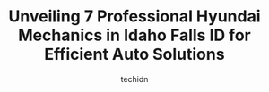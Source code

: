 ---
layout: ampstory
image: https://images.unsplash.com/photo-1580151297944-7c4cedd0c5b2?ixlib=rb-4.0.3&ixid=MnwxMjA3fDB8MHxwaG90by1wYWdlfHx8fGVufDB8fHx8&auto=format&fit=crop&w=640&h=853&q=80
author: techidn
featured: false
description: Searching for the finest Hyundai Mechanic in Idaho Falls ID, USA? Look no further than the 7 best Hyundai Mechanic in the area, where youll find a team of highly qualified professionals rea
title: Unveiling 7 Professional Hyundai Mechanics in Idaho Falls ID for Efficient Auto Solutions
cover:
   title: Unveiling 7 Professional Hyundai Mechanics in Idaho Falls ID for Efficient Auto Solutions
   subtitle: Rickpate
   background: https://images.unsplash.com/photo-1580151297944-7c4cedd0c5b2?ixlib=rb-4.0.3&ixid=MnwxMjA3fDB8MHxwaG90by1wYWdlfHx8fGVufDB8fHx8&auto=format&fit=crop&w=640&h=853&q=80

pages: 
 - layout: thirds
   top: <h1>#1 Oswald Service Inc</h1>
   bottom: "<p>Oswald Service provided me with top quality professional service the entire time my vehicle was in their shop. I was continuously updated and all of my calls and question</p>"
   background: https://www.knot35.com/toplist/wp-content/uploads/2023/06/best-hyundai-mechanic-1-in-idaho-falls-id-1685838484.png
   backgroundblur: true
 - layout: thirds
   top: <h1>#2 Smith Honda</h1>
   bottom: "<p>3477 S Pioneer Rd, Idaho Falls, ID 83402, United States</p>"
   background: https://www.knot35.com/toplist/wp-content/uploads/2023/06/best-hyundai-mechanic-2-in-idaho-falls-id-1685838485.png
   cta:
      link: https://www.knot35.com/toplist/unveiling-7-professional-hyundai-mechanics-in-idaho-falls-id-for-efficient-auto-solutions/
      text: Unveiling 7 Professional Hyundai Mechanics in Idaho Falls ID for Efficient Auto Solutions
 - layout: thirds
   top: <h1>#3 Stones Kia Service Department</h1>
   bottom: "<p>1222 N Woodruff Ave, Idaho Falls, ID 83401, United States</p>"
   background: https://www.knot35.com/toplist/wp-content/uploads/2023/06/best-hyundai-mechanic-3-in-idaho-falls-id-1685838486.jpeg
   cta:
      link: https://www.knot35.com/toplist/unveiling-7-professional-hyundai-mechanics-in-idaho-falls-id-for-efficient-auto-solutions/
      text: Unveiling 7 Professional Hyundai Mechanics in Idaho Falls ID for Efficient Auto Solutions
 - layout: thirds
   top: <h1>#4 Ron Sayer Nissan Service</h1>
   bottom: "<p>1175 N Woodruff Ave, Idaho Falls, ID 83401, United States</p>"
   background: https://images.unsplash.com/photo-1522441815192-d9f04eb0615c?ixlib=rb-4.0.3&ixid=MnwxMjA3fDB8MHxwaG90by1wYWdlfHx8fGVufDB8fHx8&auto=format&fit=crop&w=640&h=853&q=80
   cta:
      link: https://www.knot35.com/toplist/unveiling-7-professional-hyundai-mechanics-in-idaho-falls-id-for-efficient-auto-solutions/
      text: Unveiling 7 Professional Hyundai Mechanics in Idaho Falls ID for Efficient Auto Solutions
 - layout: thirds
   top: <h1>#5 Sage Creek Repair</h1>
   bottom: "<p>1870 S Yellowstone Hwy, Idaho Falls, ID 83402, United States</p>"
   background: https://images.unsplash.com/photo-1567360425618-1594206637d2?ixlib=rb-4.0.3&ixid=MnwxMjA3fDB8MHxwaG90by1wYWdlfHx8fGVufDB8fHx8&auto=format&fit=crop&w=640&h=853&q=80
   cta:
      link: https://www.knot35.com/toplist/unveiling-7-professional-hyundai-mechanics-in-idaho-falls-id-for-efficient-auto-solutions/
      text: Unveiling 7 Professional Hyundai Mechanics in Idaho Falls ID for Efficient Auto Solutions
 - layout: thirds
   top: <h1>#6 Empeys Truck & Auto Repair</h1>
   bottom: "<p>4280 E Sunnyside Rd, Ammon, ID 83406, United States</p>"
   background: https://images.unsplash.com/photo-1484589065579-248aad0d8b13?ixlib=rb-4.0.3&ixid=MnwxMjA3fDB8MHxwaG90by1wYWdlfHx8fGVufDB8fHx8&auto=format&fit=crop&w=640&h=853&q=80
   cta:
      link: https://www.knot35.com/toplist/unveiling-7-professional-hyundai-mechanics-in-idaho-falls-id-for-efficient-auto-solutions/
      text: Unveiling 7 Professional Hyundai Mechanics in Idaho Falls ID for Efficient Auto Solutions
 - layout: thirds
   top: <h1>#7 C&S Auto Repair</h1>
   bottom: "<p>2435 E Iona Rd, Idaho Falls, ID 83401, United States</p>"
   background: https://images.unsplash.com/photo-1597773150796-e5c14ebecbf5?ixlib=rb-4.0.3&ixid=MnwxMjA3fDB8MHxwaG90by1wYWdlfHx8fGVufDB8fHx8&auto=format&fit=crop&w=640&h=853&q=80
   cta:
      link: https://www.knot35.com/toplist/unveiling-7-professional-hyundai-mechanics-in-idaho-falls-id-for-efficient-auto-solutions/
      text: Unveiling 7 Professional Hyundai Mechanics in Idaho Falls ID for Efficient Auto Solutions
 - layout: thirds
   middle: Continue reading...
   background: https://images.unsplash.com/photo-1541356665065-22676f35dd40?ixlib=rb-4.0.3&ixid=MnwxMjA3fDB8MHxwaG90by1wYWdlfHx8fGVufDB8fHx8&auto=format&fit=crop&w=640&h=853&q=80
   cta:
      link: https://www.knot35.com/toplist/unveiling-7-professional-hyundai-mechanics-in-idaho-falls-id-for-efficient-auto-solutions/
      text: Unveiling 7 Professional Hyundai Mechanics in Idaho Falls ID for Efficient Auto Solutions
      
---
